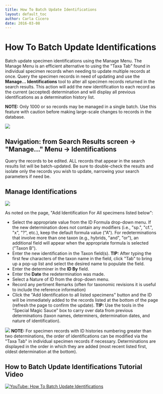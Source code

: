 ```yaml
---
title: How To Batch Update Identifications
layout: default_toc
author: Carla Cicero
date: 2016-03-08
---
```

# How To Batch Update Identifications

Batch update specimen identifications using the Manage Menu. The Manage Menu is an efficient alternative to using the "Taxa Tab" found in individual specimen records when needing to update multiple records at once. Query the specimen records in need of updating and use the **Manage... Identifications** tool to alter all specimen records returned in the search results. This action will add the new identification to each record as the current (accepted) determination and will display all previous identifications as a determination history list.

**NOTE:** Only 1000 or so records may be managed in a single batch. Use this feature with caution before making large-scale changes to records in the database. 

![](https://raw.githubusercontent.com/ArctosDB/documentation-wiki/master/tutorial_images/manage_identification_1.jpg)

## Navigation: from Search Results screen → "Manage..." Menu → Identifications

Query the records to be edited. ALL records that appear in the search results list will be batch-updated. Be sure to double-check the results and isolate only the records you wish to update, narrowing your search parameters if need be.

## Manage Identifications

![](https://raw.githubusercontent.com/ArctosDB/documentation-wiki/master/tutorial_images/manage_identification_2.jpg)

As noted on the page, "Add Identification For All specimens listed below":
* Select the appropriate value from the ID Formula drop-down menu. If the new determination does not contain any modifiers (i.e., "sp.", "cf.", "x", "?", etc.), keep the default formula value ("A"). For redeterminations that involve more than one taxon (e.g., hybrids, "and", "or"), an additional field will appear when the appropriate formula is selected ("Taxon B"). 
* Enter the new identification in the Taxon field(s). **TIP:** After typing the first few characters of the taxon name in the field, click "Tab" to bring up a pop-up list and select the desired name to populate the field. 
* Enter the determiner in the **ID By** field.
* Enter the **Date** the redetermination was made.
* Select a Nature of ID from the drop-down menu.
* Record any pertinent Remarks (often for taxonomic revisions it is useful to include the reference information)
* Click the "Add Identification to all listed specimens" button and the ID will be immediately added to the records listed at the bottom of the page (refresh the page to confirm the update).
**TIP:** Use the tools in the "Special Magic Sauce" box to carry over data from previous determinations (taxon names, determiners, determination dates, and nature of identification).

![](https://raw.githubusercontent.com/ArctosDB/documentation-wiki/master/tutorial_images/manage_identification_3.jpg)
**NOTE:** For specimen records with ID histories numbering greater than two determinations, the order of identifications can be modified via the "Taxa Tab" in individual specimen records if necessary. Determinations are displayed in the order in which they are added (most recent listed first, oldest determination at the bottom).

## How to Batch Update Identifications Tutorial Video

[![YouTube: How To Batch Update Identifications](https://i9.ytimg.com/vi/KpUhQtO5vYg/mq3.jpg?sqp=CISK8fEF&rs=AOn4CLCS6awkleujIcUXh4tzJXm-Cy-WCw)](https://www.youtube.com/watch?v=KpUhQtO5vYg)

